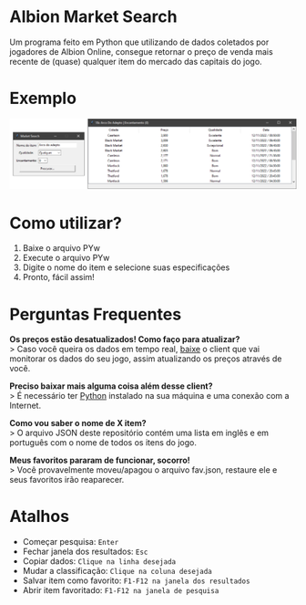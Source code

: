 # Albion Market Search
Um programa feito em Python que utilizando de dados coletados por jogadores de Albion Online, consegue retornar o preço de venda mais recente de (quase) qualquer item do mercado das capitais do jogo. 


# Exemplo
![](/img_exemplo.png?raw=true "Exemplo")


# Como utilizar?
1. Baixe o arquivo PYw<br>
2. Execute o arquivo PYw<br>
3. Digite o nome do item e selecione suas especificações<br>
4. Pronto, fácil assim!<br>


# __Perguntas Frequentes__
__Os preços estão desatualizados! Como faço para atualizar?__<br>
      > Caso você queira os dados em tempo real, [baixe](https://github.com/BroderickHyman/albiondata-client/releases) o client que vai monitorar os dados do seu jogo, assim atualizando os preços através de você.

__Preciso baixar mais alguma coisa além desse client?__<br>
      > É necessário ter [Python](https://www.python.org/downloads/) instalado na sua máquina e uma conexão com a Internet.

__Como vou saber o nome de X item?__<br>
      > O arquivo JSON deste repositório contém uma lista em inglês e em português com o nome de todos os itens do jogo.

__Meus favoritos pararam de funcionar, socorro!__<br>
      > Você provavelmente moveu/apagou o arquivo fav.json, restaure ele e seus favoritos irão reaparecer.


# Atalhos
- Começar pesquisa: `Enter`
- Fechar janela dos resultados: `Esc`
- Copiar dados: `Clique na linha desejada`
- Mudar a classificação: `Clique na coluna desejada`
- Salvar item como favorito: `F1-F12 na janela dos resultados`
- Abrir item favoritado: `F1-F12 na janela de pesquisa`

